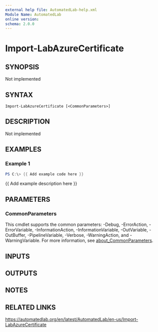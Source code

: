 ```yaml
---
external help file: AutomatedLab-help.xml
Module Name: AutomatedLab
online version:
schema: 2.0.0
---
```


# Import-LabAzureCertificate

## SYNOPSIS
Not implemented

## SYNTAX

```
Import-LabAzureCertificate [<CommonParameters>]
```

## DESCRIPTION
Not implemented

## EXAMPLES

### Example 1
```powershell
PS C:\> {{ Add example code here }}
```

{{ Add example description here }}

## PARAMETERS

### CommonParameters
This cmdlet supports the common parameters: -Debug, -ErrorAction, -ErrorVariable, -InformationAction, -InformationVariable, -OutVariable, -OutBuffer, -PipelineVariable, -Verbose, -WarningAction, and -WarningVariable. For more information, see [about_CommonParameters](http://go.microsoft.com/fwlink/?LinkID=113216).

## INPUTS

## OUTPUTS

## NOTES

## RELATED LINKS
https://automatedlab.org/en/latest/AutomatedLab/en-us/Import-LabAzureCertificate
